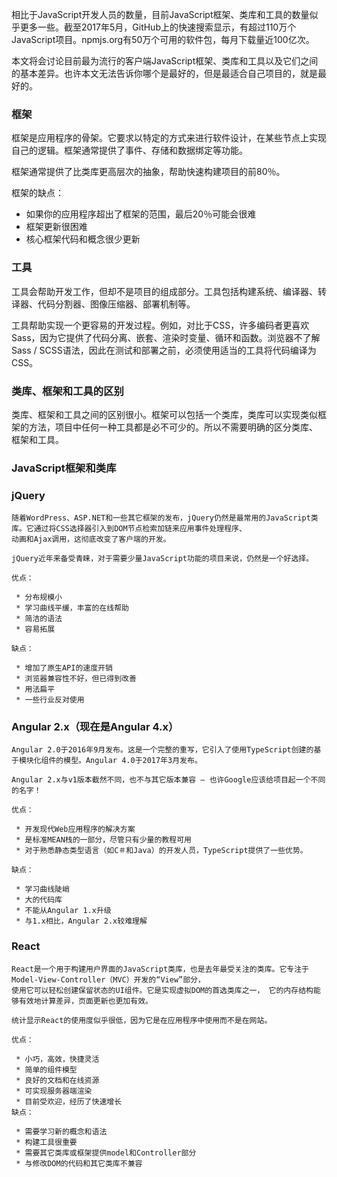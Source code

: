 相比于JavaScript开发人员的数量，目前JavaScript框架、类库和工具的数量似乎更多一些。截至2017年5月，GitHub上的快速搜索显示，有超过110万个JavaScript项目。npmjs.org有50万个可用的软件包，每月下载量近100亿次。

本文将会讨论目前最为流行的客户端JavaScript框架、类库和工具以及它们之间的基本差异。也许本文无法告诉你哪个是最好的，但是最适合自己项目的，就是最好的。

### 框架

框架是应用程序的骨架。它要求以特定的方式来进行软件设计，在某些节点上实现自己的逻辑。框架通常提供了事件、存储和数据绑定等功能。

框架通常提供了比类库更高层次的抽象，帮助快速构建项目的前80％。

框架的缺点：

 * 如果你的应用程序超出了框架的范围，最后20％可能会很难
 * 框架更新很困难
 * 核心框架代码和概念很少更新
 
 ### 工具

 工具会帮助开发工作，但却不是项目的组成部分。工具包括构建系统、编译器、转译器、代码分割器、图像压缩器、部署机制等。

 工具帮助实现一个更容易的开发过程。例如，对比于CSS，许多编码者更喜欢Sass，因为它提供了代码分离、嵌套、渲染时变量、循环和函数。浏览器不了解Sass / SCSS语法，因此在测试和部署之前，必须使用适当的工具将代码编译为CSS。
 
###  类库、框架和工具的区别

类库、框架和工具之间的区别很小。框架可以包括一个类库，类库可以实现类似框架的方法，项目中任何一种工具都是必不可少的。所以不需要明确的区分类库、
框架和工具。

### JavaScript框架和类库

### jQuery
```
随着WordPress、ASP.NET和一些其它框架的发布，jQuery仍然是最常用的JavaScript类库。它通过将CSS选择器引入到DOM节点检索加链来应用事件处理程序、
动画和Ajax调用，这彻底改变了客户端的开发。

jQuery近年来备受青睐，对于需要少量JavaScript功能的项目来说，仍然是一个好选择。

优点：

 * 分布规模小
 * 学习曲线平缓，丰富的在线帮助
 * 简洁的语法
 * 容易拓展
 
缺点：

 * 增加了原生API的速度开销
 * 浏览器兼容性不好，但已得到改善
 * 用法扁平
 * 一些行业反对使用

```
### Angular 2.x（现在是Angular 4.x）

```
Angular 2.0于2016年9月发布。这是一个完整的重写，它引入了使用TypeScript创建的基于模块化组件的模型。Angular 4.0于2017年3月发布。

Angular 2.x与v1版本截然不同，也不与其它版本兼容 – 也许Google应该给项目起一个不同的名字！

优点：

 * 开发现代Web应用程序的解决方案
 * 是标准MEAN栈的一部分，尽管只有少量的教程可用
 * 对于熟悉静态类型语言（如C＃和Java）的开发人员，TypeScript提供了一些优势。
 
缺点：

 * 学习曲线陡峭
 * 大的代码库
 * 不能从Angular 1.x升级
 * 与1.x相比，Angular 2.x较难理解
```

### React

```
React是一个用于构建用户界面的JavaScript类库，也是去年最受关注的类库。它专注于Model-View-Controller（MVC）开发的“View”部分，
使用它可以轻松创建保留状态的UI组件。它是实现虚拟DOM的首选类库之一， 它的内存结构能够有效地计算差异，页面更新也更加有效。

统计显示React的使用度似乎很低，因为它是在应用程序中使用而不是在网站。

优点：

 * 小巧，高效，快捷灵活
 * 简单的组件模型
 * 良好的文档和在线资源
 * 可实现服务器端渲染
 * 目前受欢迎，经历了快速增长
缺点：

 * 需要学习新的概念和语法
 * 构建工具很重要
 * 需要其它类库或框架提供model和Controller部分
 * 与修改DOM的代码和其它类库不兼容

```

